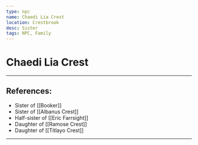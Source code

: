 ```yaml
---
type: npc
name: Chaedi Lia Crest
location: Crestbrook
desc: Sister
tags: NPC, Family
---
```


# Chaedi Lia Crest
___ 
## References: 
- Sister of [[Booker]]
- Sister of [[Albanus Crest]]
- Half-sister of [[Eric Farrsight]]
- Daughter of [[Ramose Crest]]
- Daughter of [[Titlayo Crest]]
--- 